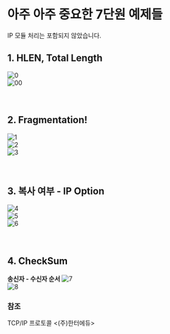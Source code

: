 아주 아주 중요한 7단원 예제들
====

IP 모듈 처리는 포함되지 않았습니다.

## 1. HLEN, Total Length
![0](https://user-images.githubusercontent.com/71186266/168683469-15d5c3fa-8a32-4d9d-a8b9-a28f86c91b65.png) <br/>
![00](https://user-images.githubusercontent.com/71186266/168683466-5eba1b3a-c835-4901-9167-4d56256443e8.png) <br/> <br/><br/>

## 2. Fragmentation!
![1](https://user-images.githubusercontent.com/71186266/168683447-f5cce5c6-5f5b-408f-8bbe-3dfd82b4fac3.png)  <br/>
![2](https://user-images.githubusercontent.com/71186266/168683451-d305b38d-c80e-4868-a886-182f91b9b0d4.png)  <br/>
![3](https://user-images.githubusercontent.com/71186266/168683454-8592fcea-bdf0-406e-9e3b-1e1738a3b13d.png) <br/> <br/><br/>

## 3. 복사 여부 - IP Option
![4](https://user-images.githubusercontent.com/71186266/168683457-23dde217-5211-488f-8d88-1f72f03618d8.png) <br/>
![5](https://user-images.githubusercontent.com/71186266/168683458-da13a833-db54-4494-92db-68b1486f4627.png) <br/>
![6](https://user-images.githubusercontent.com/71186266/168683461-2e801101-fbe2-41ff-9961-2658f0825e74.png) <br/><br/><br/>

## 4. CheckSum
**송신자 - 수신자 순서**
![7](https://user-images.githubusercontent.com/71186266/168683462-7b8f5e54-27a5-425a-b081-f574022025d7.png) <br/>
![8](https://user-images.githubusercontent.com/71186266/168683464-521ccfa2-31ca-414b-9bd8-601c4e965a59.png) <br/>

### 참조
TCP/IP 프로토콜 <(주)한터에듀>
